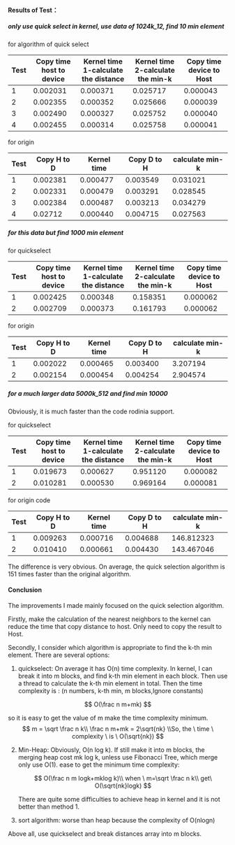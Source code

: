 #### Results of Test：

##### **only use quick select in kernel, use data of 1024k_12, find 10 min element**

for algorithm of quick select

| Test | Copy time host to device | Kernel time 1-calculate the distance | Kernel time 2-calculate the min-k | Copy time device to Host |
| ---- | ------------------------ | ------------------------------------ | --------------------------------- | ------------------------ |
| 1    | 0.002031                 | 0.000371                             | 0.025717                          | 0.000043                 |
| 2    | 0.002355                 | 0.000352                             | 0.025666                          | 0.000039                 |
| 3    | 0.002490                 | 0.000327                             | 0.025752                          | 0.000040                 |
| 4    | 0.002455                 | 0.000314                             | 0.025758                          | 0.000041                 |

for origin 

| Test | Copy H to D | Kernel time | Copy D to H | calculate min-k |
| ---- | ----------- | ----------- | ----------- | --------------- |
| 1    | 0.002381    | 0.000477    | 0.003549    | 0.031021        |
| 2    | 0.002331    | 0.000479    | 0.003291    | 0.028545        |
| 3    | 0.002384    | 0.000487    | 0.003213    | 0.034279        |
| 4    | 0.02712     | 0.000440    | 0.004715    | 0.027563        |

##### **for this data but find 1000 min element**

for quickselect

| Test | Copy time host to device | Kernel time 1-calculate the distance | Kernel time 2-calculate the min-k | Copy time device to Host |
| ---- | ------------------------ | ------------------------------------ | --------------------------------- | ------------------------ |
| 1    | 0.002425                 | 0.000348                             | 0.158351                          | 0.000062                 |
| 2    | 0.002709                 | 0.000373                             | 0.161793                          | 0.000062                 |

for origin

| Test | Copy H to D | Kernel time | Copy D to H | calculate min-k |
| ---- | ----------- | ----------- | ----------- | --------------- |
| 1    | 0.002022    | 0.000465    | 0.003400    | 3.207194        |
| 2    | 0.002154    | 0.000454    | 0.004254    | 2.904574        |

##### for a much larger data 5000k_512 and find min 10000

Obviously, it is much faster than the code rodinia support.

for quickselect

| Test | Copy time host to device | Kernel time 1-calculate the distance | Kernel time 2-calculate the min-k | Copy time device to Host |
| ---- | ------------------------ | ------------------------------------ | --------------------------------- | ------------------------ |
| 1    | 0.019673                 | 0.000627                             | 0.951120                          | 0.000082                 |
| 2    | 0.010281                 | 0.000530                             | 0.969164                          | 0.000081                 |

for origin code

| Test | Copy H to D | Kernel time | Copy D to H | calculate min-k |
| ---- | ----------- | ----------- | ----------- | --------------- |
| 1    | 0.009263    | 0.000716    | 0.004688    | 146.812323      |
| 2    | 0.010410    | 0.000661    | 0.004430    | 143.467046      |

The difference is very obvious. On average, the quick selection algorithm is 151 times faster than the original algorithm.

#### Conclusion

The improvements I made mainly focused on the quick selection algorithm.

Firstly, make the calculation of the nearest neighbors to the kernel can reduce the time that copy distance to host. Only need to copy the result to Host.

Secondly, I consider which algorithm is appropriate to find the k-th min element. There are several options:

1. quickselect: On average it has O(n) time complexity. In kernel, I can break it into m blocks, and find k-th min element in each block. Then use a thread to calculate the k-th min element in total. Then the time complexity is : (n numbers, k-th min, m blocks,Ignore constants)

$$
O(\frac n m+mk)
$$

so it is easy to get the value of m make the time complexity minimum. 
$$
m  = \sqrt \frac n k\\
\frac n m+mk = 2\sqrt{nk}
\\So, the \ time \ complexity \ is \  O(\sqrt{nk})
$$

2. Min-Heap: Obviously, O(n log k). If still make it into m blocks, the merging heap cost mk log k, unless use Fibonacci Tree, which merge only use O(1). ease to get the minimum time complexity:

   
   $$
   O(\frac n m logk+mklog k)\\
   when \ m=\sqrt \frac n k\\
   get\ O(\sqrt{nk}logk)
   $$
   

   There are quite some difficulties to achieve heap in kernel and it is not better than method 1.

3. sort algorithm: worse than heap because the complexity of O(nlogn)

Above all, use quickselect and break distances array into m blocks.